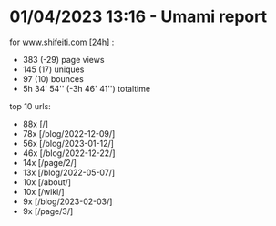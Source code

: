 # 01/04/2023 13:16 - Umami report
for www.shifeiti.com [24h] :

 - 383 (-29) page views
 - 145 (17) uniques
 - 97 (10) bounces
 - 5h 34' 54'' (-3h 46' 41'') totaltime


top 10 urls:
 - 88x [/]
 - 78x [/blog/2022-12-09/]
 - 56x [/blog/2023-01-12/]
 - 46x [/blog/2022-12-22/]
 - 14x [/page/2/]
 - 13x [/blog/2022-05-07/]
 - 10x [/about/]
 - 10x [/wiki/]
 - 9x [/blog/2023-02-03/]
 - 9x [/page/3/]


